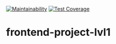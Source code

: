 [![Maintainability](https://api.codeclimate.com/v1/badges/a57b0b865d1f6577b01d/maintainability)](https://codeclimate.com/github/kostyawhite/frontend-project-lvl1/maintainability)
[![Test Coverage](https://api.codeclimate.com/v1/badges/a57b0b865d1f6577b01d/test_coverage)](https://codeclimate.com/github/kostyawhite/frontend-project-lvl1/test_coverage)

# frontend-project-lvl1
